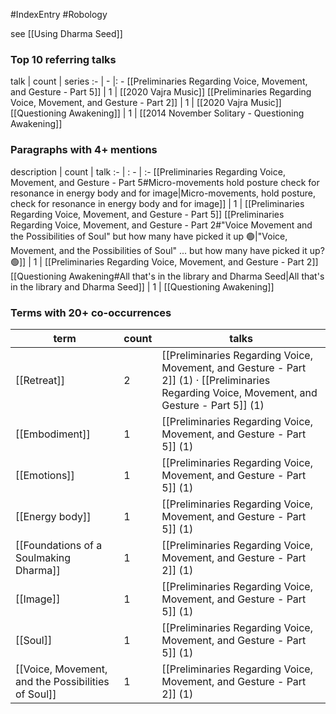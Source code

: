 #IndexEntry #Robology

see [[Using Dharma Seed]]

### Top 10 referring talks
talk | count | series
:- | - |: -
[[Preliminaries Regarding Voice, Movement, and Gesture - Part 5]] | 1 | [[2020 Vajra Music]]
[[Preliminaries Regarding Voice, Movement, and Gesture - Part 2]] | 1 | [[2020 Vajra Music]]
[[Questioning Awakening]] | 1 | [[2014 November Solitary - Questioning Awakening]]

### Paragraphs with 4+ mentions
description | count | talk
:- | : - | :-
[[Preliminaries Regarding Voice, Movement, and Gesture - Part 5#Micro-movements hold posture check for resonance in energy body and for image\|Micro-movements, hold posture, check for resonance in energy body and for image]] | 1 | [[Preliminaries Regarding Voice, Movement, and Gesture - Part 5]]
[[Preliminaries Regarding Voice, Movement, and Gesture - Part 2#"Voice Movement and the Possibilities of Soul" but how many have picked it up 🟢\|"Voice, Movement, and the Possibilities of Soul" ... but how many have picked it up? 🟢]] | 1 | [[Preliminaries Regarding Voice, Movement, and Gesture - Part 2]]
[[Questioning Awakening#All that's in the library and Dharma Seed\|All that's in the library and Dharma Seed]] | 1 | [[Questioning Awakening]]

### Terms with 20+ co-occurrences
term | count | talks
-|-|-
[[Retreat]] | 2 | <span class="counts">[[Preliminaries Regarding Voice, Movement, and Gesture - Part 2]] (1) · [[Preliminaries Regarding Voice, Movement, and Gesture - Part 5]] (1)</span> 
[[Embodiment]] | 1 | <span class="counts">[[Preliminaries Regarding Voice, Movement, and Gesture - Part 5]] (1)</span> 
[[Emotions]] | 1 | <span class="counts">[[Preliminaries Regarding Voice, Movement, and Gesture - Part 5]] (1)</span> 
[[Energy body]] | 1 | <span class="counts">[[Preliminaries Regarding Voice, Movement, and Gesture - Part 5]] (1)</span> 
[[Foundations of a Soulmaking Dharma]] | 1 | <span class="counts">[[Preliminaries Regarding Voice, Movement, and Gesture - Part 2]] (1)</span> 
[[Image]] | 1 | <span class="counts">[[Preliminaries Regarding Voice, Movement, and Gesture - Part 5]] (1)</span> 
[[Soul]] | 1 | <span class="counts">[[Preliminaries Regarding Voice, Movement, and Gesture - Part 5]] (1)</span> 
[[Voice, Movement, and the Possibilities of Soul]] | 1 | <span class="counts">[[Preliminaries Regarding Voice, Movement, and Gesture - Part 2]] (1)</span> 

